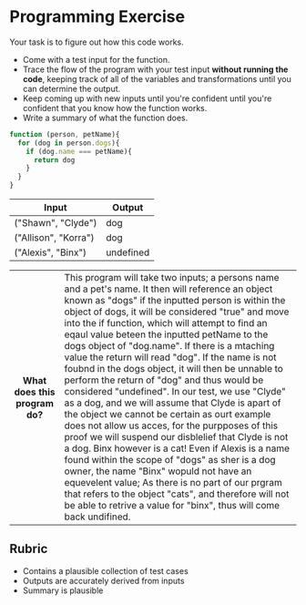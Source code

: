 # Programming Exercise

Your task is to figure out how this code works.

* Come with a test input for the function.
* Trace the flow of the program with your test input **without running the code**, keeping track of all of the variables and transformations until you can determine the output.
* Keep coming up with new inputs until you're confident until you're confident that you know how the function works.
* Write a summary of what the function does.

```js
function (person, petName){
  for (dog in person.dogs){
    if (dog.name === petName){
      return dog
    }
  }
}
```

| Input | Output |
| ------------------- | --------- |
|   ("Shawn", "Clyde")|  dog      | 
| ("Allison", "Korra")|  dog      | 
|   ("Alexis", "Binx")| undefined | 

<table>
  <tr>
    <th>What does this program do?</th>
    <td>This program will take two inputs; a persons name and a pet's name. It then will reference an object known as "dogs" if the inputted person is within the object of dogs, it will be considered "true" and move into the if function, which will attempt to find an eqaul value beteen the inputted petName to the dogs object of "dog.name". If there is a mtaching value the return will read "dog". If the name is not foubnd in the dogs object, it will then be unnable to perform the return of "dog" and thus would be considered "undefined". In our test, we use "Clyde" as a dog, and we will assume that Clyde is apart of the object we cannot be certain as ourt example does not allow us acces, for the purpposes of this proof we will suspend our disblelief that Clyde is not a dog. Binx however is a 
cat! Even if Alexis is a name found within the scope of "dogs" as sher is a dog owner, the name "Binx" wopuld not have an equevelent value; As there is no part of our prgram that refers to the object "cats", and therefore will not be able to retrive a value for "binx", thus will come back undifined.</td>
  </tr>
</table>

## Rubric

* Contains a plausible collection of test cases
* Outputs are accurately derived from inputs
* Summary is plausible
